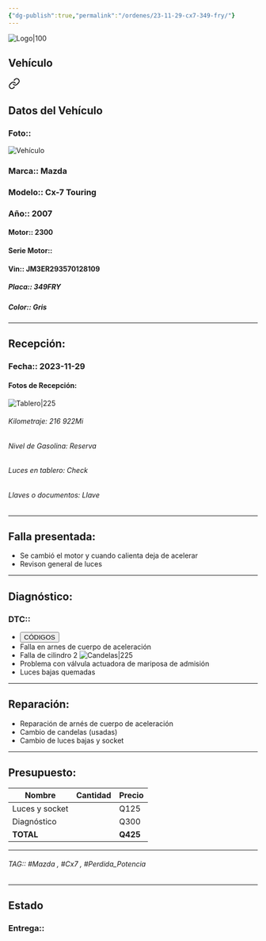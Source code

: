 ```yaml
---
{"dg-publish":true,"permalink":"/ordenes/23-11-29-cx7-349-fry/"}
---
```


![Logo|100](http://drive.google.com/uc?export=view&id=137fl3TIZ0-PU8b-Pt0bsjclwHub_u78G)

## Vehículo

<div class="transclusion internal-embed is-loaded"><a class="markdown-embed-link" href="/vehiculos/mazda/cx7-349-fry/#datos-del-vehiculo" aria-label="Open link"><svg xmlns="http://www.w3.org/2000/svg" width="24" height="24" viewBox="0 0 24 24" fill="none" stroke="currentColor" stroke-width="2" stroke-linecap="round" stroke-linejoin="round" class="svg-icon lucide-link"><path d="M10 13a5 5 0 0 0 7.54.54l3-3a5 5 0 0 0-7.07-7.07l-1.72 1.71"></path><path d="M14 11a5 5 0 0 0-7.54-.54l-3 3a5 5 0 0 0 7.07 7.07l1.71-1.71"></path></svg></a><div class="markdown-embed">



## Datos del Vehículo 
### Foto:: 
![Vehículo](http://drive.google.com/uc?export=view&id=1NmuQGyVzCSeJOif1mcuVuMw7EAZsxe8t)

### Marca:: Mazda
### Modelo:: Cx-7 Touring
### Año:: 2007
#### Motor:: 2300
#### Serie Motor:: 
#### Vin:: JM3ER293570128109
##### Placa:: 349FRY
##### Color:: Gris
---


</div></div>


## Recepción:
### Fecha:: 2023-11-29
#### Fotos de Recepción: 
![Tablero|225](http://drive.google.com/uc?export=view&id=1Nmt2vyuKVAdI38slSycmF2fWqm3Yj7NC)

###### Kilometraje: 216 922Mi
###### Nivel de Gasolina: Reserva
###### Luces en tablero: Check
###### Llaves o documentos: Llave

---

## Falla presentada:
- Se cambió el motor y cuando calienta deja de acelerar 
- Revison general de luces 


---

## Diagnóstico:
### DTC:: 

- <a href="https://mega.nz/file/QN1gWIaT#eI45ysmhm8GdDyOroL160wjXEMjWOxErAocZAKtfxuo"><button class="btn success">CÓDIGOS</button></a>
- Falla en arnes de cuerpo de aceleración 
- Falla de cilindro 2
	![Candelas|225](http://drive.google.com/uc?export=view&id=1Nm9npqjbGGYUCvrCzf6I2_a4cykqxewS)
- Problema con válvula actuadora de mariposa de admisión 
- Luces bajas quemadas 

---
## Reparación:
- Reparación de arnés de cuerpo de aceleración
- Cambio de candelas (usadas)
- Cambio de luces bajas y socket

---

## Presupuesto:

| Nombre         | Cantidad | Precio |
| -------------- | -------- | ------ |
| Luces y socket |          | Q125   |
| Diagnóstico    |          | Q300   |
| **TOTAL**               |          |    **Q425**    |

---

###### TAG:: #Mazda , #Cx7 , #Perdida_Potencia 

---

## Estado

### Entrega:: 
